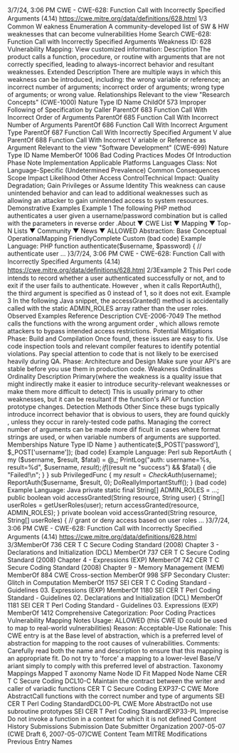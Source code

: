 3/7/24, 3:06 PM CWE - CWE-628: Function Call with Incorrectly Speciﬁed Arguments (4.14)
https://cwe.mitre.org/data/deﬁnitions/628.html 1/3
Common W eakness Enumeration
A community-developed list of SW & HW weaknesses that can become
vulnerabilities
Home Search
CWE-628: Function Call with Incorrectly Specified Arguments
Weakness ID: 628
Vulnerability Mapping: 
View customized information:
 Description
The product calls a function, procedure, or routine with arguments that are not correctly specified, leading to always-incorrect
behavior and resultant weaknesses.
 Extended Description
There are multiple ways in which this weakness can be introduced, including:
the wrong variable or reference;
an incorrect number of arguments;
incorrect order of arguments;
wrong type of arguments; or
wrong value.
 Relationships
 Relevant to the view "Research Concepts" (CWE-1000)
Nature Type ID Name
ChildOf 573 Improper Following of Specification by Caller
ParentOf 683 Function Call With Incorrect Order of Arguments
ParentOf 685 Function Call With Incorrect Number of Arguments
ParentOf 686 Function Call With Incorrect Argument Type
ParentOf 687 Function Call With Incorrectly Specified Argument V alue
ParentOf 688 Function Call With Incorrect V ariable or Reference as Argument
 Relevant to the view "Software Development" (CWE-699)
Nature Type ID Name
MemberOf 1006 Bad Coding Practices
 Modes Of Introduction
Phase Note
Implementation
 Applicable Platforms
Languages
Class: Not Language-Specific (Undetermined Prevalence)
 Common Consequences
Scope Impact Likelihood
Other
Access ControlTechnical Impact: Quality Degradation; Gain Privileges or Assume Identity
This weakness can cause unintended behavior and can lead to additional weaknesses such as
allowing an attacker to gain unintended access to system resources.
 Demonstrative Examples
Example 1
The following PHP method authenticates a user given a username/password combination but is called with the parameters in reverse
order .About ▼ CWE List ▼ Mapping ▼ Top-N Lists ▼ Community ▼ News ▼
ALLOWED
Abstraction: Base
Conceptual OperationalMapping
FriendlyComplete Custom
(bad code) Example Language: PHP 
function authenticate($username, $password) {
// authenticate user
...
}3/7/24, 3:06 PM CWE - CWE-628: Function Call with Incorrectly Speciﬁed Arguments (4.14)
https://cwe.mitre.org/data/deﬁnitions/628.html 2/3Example 2
This Perl code intends to record whether a user authenticated successfully or not, and to exit if the user fails to authenticate.
However , when it calls ReportAuth(), the third argument is specified as 0 instead of 1, so it does not exit.
Example 3
In the following Java snippet, the accessGranted() method is accidentally called with the static ADMIN\_ROLES array rather than the
user roles.
 Observed Examples
Reference Description
CVE-2006-7049 The method calls the functions with the wrong argument order , which allows remote attackers to
bypass intended access restrictions.
 Potential Mitigations
Phase: Build and Compilation
Once found, these issues are easy to fix. Use code inspection tools and relevant compiler features to identify potential violations.
Pay special attention to code that is not likely to be exercised heavily during QA.
Phase: Architecture and Design
Make sure your API's are stable before you use them in production code.
 Weakness Ordinalities
Ordinality Description
Primary(where the weakness is a quality issue that might indirectly make it easier to introduce security-relevant weaknesses or make
them more difficult to detect)
This is usually primary to other weaknesses, but it can be resultant if the function's API or function prototype
changes.
 Detection Methods
Other
Since these bugs typically introduce incorrect behavior that is obvious to users, they are found quickly , unless they occur in
rarely-tested code paths. Managing the correct number of arguments can be made more dif ficult in cases where format strings
are used, or when variable numbers of arguments are supported.
 Memberships
Nature Type ID Name
}
authenticate($\_POST['password'], $\_POST['username']);
(bad code) Example Language: Perl 
sub ReportAuth {
my ($username, $result, $fatal) = @\_;
PrintLog("auth: username=%s, result=%d", $username, $result);
if (($result ne "success") && $fatal) {
die "Failed!\n";
}
}
sub PrivilegedFunc
{
my $result = CheckAuth($username);
ReportAuth($username, $result, 0);
DoReallyImportantStuff();
}
(bad code) Example Language: Java 
private static final String[] ADMIN\_ROLES = ...;
public boolean void accessGranted(String resource, String user) {
String[] userRoles = getUserRoles(user);
return accessGranted(resource, ADMIN\_ROLES);
}
private boolean void accessGranted(String resource, String[] userRoles) {
// grant or deny access based on user roles
...
}3/7/24, 3:06 PM CWE - CWE-628: Function Call with Incorrectly Speciﬁed Arguments (4.14)
https://cwe.mitre.org/data/deﬁnitions/628.html 3/3MemberOf 736 CER T C Secure Coding Standard (2008) Chapter 3 - Declarations and Initialization (DCL)
MemberOf 737 CER T C Secure Coding Standard (2008) Chapter 4 - Expressions (EXP)
MemberOf 742 CER T C Secure Coding Standard (2008) Chapter 9 - Memory Management (MEM)
MemberOf 884 CWE Cross-section
MemberOf 998 SFP Secondary Cluster: Glitch in Computation
MemberOf 1157 SEI CER T C Coding Standard - Guidelines 03. Expressions (EXP)
MemberOf 1180 SEI CER T Perl Coding Standard - Guidelines 02. Declarations and Initialization (DCL)
MemberOf 1181 SEI CER T Perl Coding Standard - Guidelines 03. Expressions (EXP)
MemberOf 1412 Comprehensive Categorization: Poor Coding Practices
 Vulnerability Mapping Notes
Usage: ALLOWED (this CWE ID could be used to map to real-world vulnerabilities)
Reason: Acceptable-Use
Rationale:
This CWE entry is at the Base level of abstraction, which is a preferred level of abstraction for mapping to the root causes of
vulnerabilities.
Comments:
Carefully read both the name and description to ensure that this mapping is an appropriate fit. Do not try to 'force' a mapping to a
lower-level Base/V ariant simply to comply with this preferred level of abstraction.
 Taxonomy Mappings
Mapped T axonomy Name Node ID Fit Mapped Node Name
CER T C Secure Coding DCL10-C Maintain the contract between the writer and caller of
variadic functions
CER T C Secure Coding EXP37-C CWE More
AbstractCall functions with the correct number and type of
arguments
SEI CER T Perl Coding
StandardDCL00-PL CWE More
AbstractDo not use subroutine prototypes
SEI CER T Perl Coding
StandardEXP33-PL Imprecise Do not invoke a function in a context for which it is not
defined
 Content History
 Submissions
Submission Date Submitter Organization
2007-05-07
(CWE Draft 6, 2007-05-07)CWE Content Team MITRE
 Modifications
 Previous Entry Names
